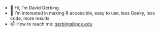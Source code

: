 - 👋 Hi, I’m David Gerbing
- 👀 I’m interested in making R accessible, easy to use, less Geeky, less code, more results
- 📫 How to reach me: gerbing@pdx.edu

<!---
dgerbing/dgerbing is a ✨ special ✨ repository because its `README.md` (this file) appears on your GitHub profile.
You can click the Preview link to take a look at your changes.
--->
